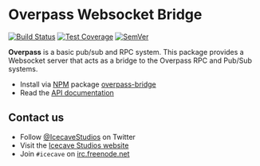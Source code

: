 # Overpass Websocket Bridge

[![Build Status]](https://travis-ci.org/IcecaveStudios/overpass-bridge)
[![Test Coverage]](https://coveralls.io/r/IcecaveStudios/overpass-bridge?branch=develop)
[![SemVer]](http://semver.org)

**Overpass** is a basic pub/sub and RPC system. This package provides a Websocket server that acts as a bridge to the
Overpass RPC and Pub/Sub systems.

* Install via [NPM](http://npmjs.org) package [overpass-bridge](https://www.npmjs.org/package/overpass-bridge)
* Read the [API documentation](http://icecavestudios.github.io/overpass-bridge/artifacts/documentation/api/)

## Contact us

* Follow [@IcecaveStudios](https://twitter.com/IcecaveStudios) on Twitter
* Visit the [Icecave Studios website](http://icecave.com.au)
* Join `#icecave` on [irc.freenode.net](http://webchat.freenode.net?channels=icecave)

<!-- references -->
[Build Status]: http://img.shields.io/travis/IcecaveStudios/overpass-bridge/develop.svg?style=flat-square
[Test Coverage]: http://img.shields.io/coveralls/IcecaveStudios/overpass-bridge/develop.svg?style=flat-square
[SemVer]: http://img.shields.io/:semver-0.1.0-yellow.svg?style=flat-square
